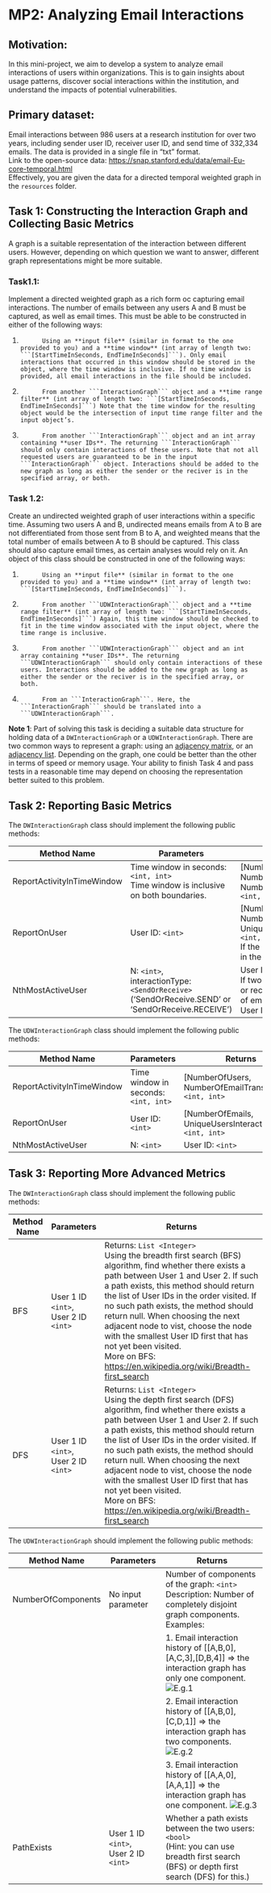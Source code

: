 # MP2: Analyzing Email Interactions

## Motivation:

In this mini-project, we aim to develop a system to analyze email interactions of users within organizations. This is to gain insights about usage patterns, discover social interactions within the institution, and understand the impacts of potential vulnerabilities.

## Primary dataset:

Email interactions between 986 users at a research institution for over two years, including sender user ID, receiver user ID, and send time of 332,334 emails. The data is provided in a single file in “txt” format.  
Link to the open-source data: https://snap.stanford.edu/data/email-Eu-core-temporal.html  
Effectively, you are given the data for a directed temporal weighted graph in the `resources` folder.

## Task 1: Constructing the Interaction Graph and Collecting Basic Metrics

A graph is a suitable representation of the interaction between different users. However, depending on which question we want to answer, different graph representations might be more suitable.

### Task1.1:

Implement a directed weighted graph as a rich form oc capturing email interactions. The number of emails between any users A and B must be captured, as well as email times. This must be able to be constructed in either of the following ways:

1.           Using an **input file** (similar in format to the one provided to you) and a **time window** (int array of length two: ```[StartTimeInSeconds, EndTimeInSeconds]```). Only email interactions that occurred in this window should be stored in the object, where the time window is inclusive. If no time window is provided, all email interactions in the file should be included.
2.           From another ```InteractionGraph``` object and a **time range filter** (int array of length two: ```[StartTimeInSeconds, EndTimeInSeconds]```) Note that the time window for the resulting object would be the intersection of input time range filter and the input object’s.
3.           From another ```InteractionGraph``` object and an int array containing **user IDs**. The returning ```InteractionGraph``` should only contain interactions of these users. Note that not all requested users are guaranteed to be in the input ```InteractionGraph``` object. Interactions should be added to the new graph as long as either the sender or the reciver is in the specified array, or both.

### Task 1.2:

Create an undirected weighted graph of user interactions within a specific time. Assuming two users A and B, undirected means emails from A to B are not differentiated from those sent from B to A, and weighted means that the total number of emails between A to B should be captured. This class should also capture email times, as certain analyses would rely on it. An object of this class should be constructed in one of the following ways:

1.           Using an **input file** (similar in format to the one provided to you) and a **time window** (int array of length two: ```[StartTimeInSeconds, EndTimeInSeconds]```).
2.           From another ```UDWInteractionGraph``` object and a **time range filter** (int array of length two: ```[StartTimeInSeconds, EndTimeInSeconds]```) Again, this time window should be checked to fit in the time window associated with the input object, where the time range is inclusive.
3.           From another ```UDWInteractionGraph``` object and an int array containing **user IDs**. The returning ```UDWInteractionGraph``` should only contain interactions of these users. Interactions should be added to the new graph as long as either the sender or the reciver is in the specified array, or both.
4.           From an ```InteractionGraph```. Here, the ```InteractionGraph``` should be translated into a ```UDWInteractionGraph```.

**Note 1**: Part of solving this task is deciding a suitable data structure for holding data of a `DWInteractionGraph` or a `UDWInteractionGraph`. There are two common ways to represent a graph: using an [adjacency matrix](https://en.wikipedia.org/wiki/Adjacency_matrix), or an [adjacency list](https://en.wikipedia.org/wiki/Adjacency_list). Depending on the graph, one could be better than the other in terms of speed or memory usage. Your ability to finish Task 4 and pass tests in a reasonable time may depend on choosing the representation better suited to this problem.

## Task 2: Reporting Basic Metrics

The `DWInteractionGraph` class should implement the following public methods:

| Method Name                | Parameters                                                                                            | Returns                                                                                                                                                                   |
| -------------------------- | ----------------------------------------------------------------------------------------------------- | ------------------------------------------------------------------------------------------------------------------------------------------------------------------------- |
| ReportActivityInTimeWindow | Time window in seconds: `<int, int>`<br> Time window is inclusive on both boundaries.                 | [NumberOfSenders,<br />NumberOfReceivers,<br />NumberOfEmailTransactions]:<br />`<int, int, int>`                                                                         |
| ReportOnUser               | User ID: `<int>`                                                                                      | [NumberOfEmailsSent,<br />NumberOfEmailsReceived,<br />UniqueUsersInteractedWith]:<br />`<int, int, int>`<br>If the User ID cannot be found in the graph, returns [0,0,0] |
| NthMostActiveUser          | N: `<int>`,<br />interactionType: `<SendOrReceive>` (‘SendOrReceive.SEND’ or ‘SendOrReceive.RECEIVE’) | User ID: `<int>`<br>If two or more User IDs send or recieve the same number of emails, returns the smallest User ID in the most active set.                               |

The `UDWInteractionGraph` class should implement the following public methods:

| Method Name                | Parameters                                | Returns                                                             |
| -------------------------- | ----------------------------------------- | ------------------------------------------------------------------- |
| ReportActivityInTimeWindow | Time window in seconds:<br />`<int, int>` | [NumberOfUsers,<br />NumberOfEmailTransactions]:<br />`<int, int>`  |
| ReportOnUser               | User ID: `<int>`                          | [NumberOfEmails,<br />UniqueUsersInteractedWith]:<br />`<int, int>` |
| NthMostActiveUser          | N: `<int>`                                | User ID: `<int>`                                                    |

## Task 3: Reporting More Advanced Metrics

The `DWInteractionGraph` class should implement the following public methods:

| Method Name | Parameters                                | Returns                                                                                                                                                                                                                                                                                                                                                                                                                                                                                         |
| ----------- | ----------------------------------------- | ----------------------------------------------------------------------------------------------------------------------------------------------------------------------------------------------------------------------------------------------------------------------------------------------------------------------------------------------------------------------------------------------------------------------------------------------------------------------------------------------- |
| BFS         | User 1 ID `<int>`,<br />User 2 ID `<int>` | Returns: `List <Integer>`<br />Using the breadth first search (BFS) algorithm, find whether there exists a path between User 1 and User 2. If such a path exists, this method should return the list of User IDs in the order visited. If no such path exists, the method should return null. When choosing the next adjacent node to vist, choose the node with the smallest User ID first that has not yet been visited.<br />More on BFS: https://en.wikipedia.org/wiki/Breadth-first_search |
| DFS         | User 1 ID `<int>`,<br />User 2 ID `<int>` | Returns: `List <Integer>`<br />Using the depth first search (DFS) algorithm, find whether there exists a path between User 1 and User 2. If such a path exists, this method should return the list of User IDs in the order visited. If no such path exists, the method should return null. When choosing the next adjacent node to vist, choose the node with the smallest User ID first that has not yet been visited.<br />More on BFS: https://en.wikipedia.org/wiki/Breadth-first_search   |

The `UDWInteractionGraph` should implement the following public methods:

| Method Name        | Parameters                                | Returns                                                                                                                                         |
| ------------------ | ----------------------------------------- | ----------------------------------------------------------------------------------------------------------------------------------------------- |
| NumberOfComponents | No input parameter                        | Number of components of the graph: `<int>`<br />Description: Number of completely disjoint graph components.<br />Examples: <br />              |
|                    |                                           | 1. Email interaction history of [[A,B,0],[A,C,3],[D,B,4]] ⇒ the interaction graph has only one component. ![E.g.1](images/eg1.png)              |
|                    |                                           | 2. Email interaction history of [[A,B,0],[C,D,1]] ⇒ the interaction graph has two components. ![E.g.2](images/eg2.png)                          |
|                    |                                           | 3. Email interaction history of [[A,A,0],[A,A,1]] ⇒ the interaction graph has one component. ![E.g.3](images/eg3.png)                           |
| PathExists         | User 1 ID `<int>`,<br />User 2 ID `<int>` | Whether a path exists between the two users: `<bool>`<br />(Hint: you can use breadth first search (BFS) or depth first search (DFS) for this.) |
